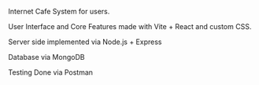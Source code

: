 Internet Cafe System for users.

User Interface and Core Features made with Vite + React and custom CSS.

Server side implemented via Node.js + Express

Database via MongoDB

Testing Done via Postman
